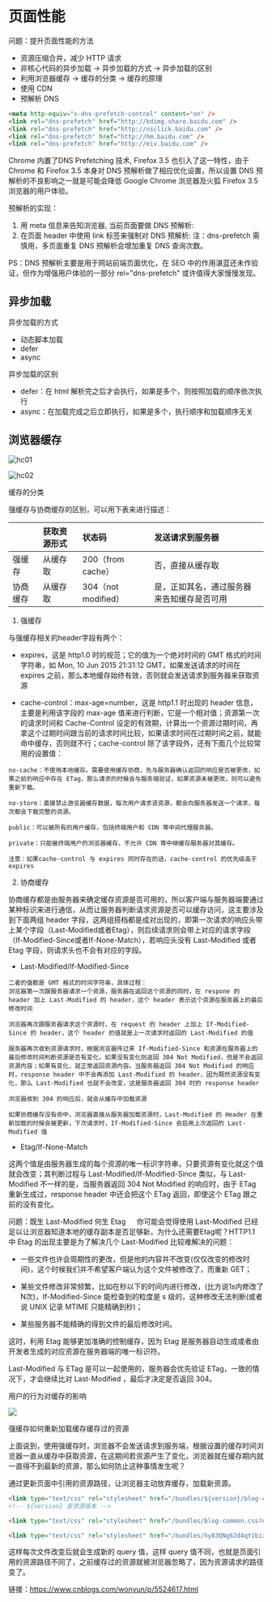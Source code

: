 # 页面性能

问题：提升页面性能的方法

- 资源压缩合并，减少 HTTP 请求
- 非核心代码的异步加载 -> 异步加载的方式 -> 异步加载的区别
- 利用浏览器缓存 -> 缓存的分类 -> 缓存的原理
- 使用 CDN
- 预解析 DNS

```html
<meta http-equiv="x-dns-prefetch-control" content="on" />
<link rel="dns-prefetch" href="http://bdimg.share.baidu.com" />
<link rel="dns-prefetch" href="http://nsclick.baidu.com" />
<link rel="dns-prefetch" href="http://hm.baidu.com" />
<link rel="dns-prefetch" href="http://eiv.baidu.com" />
```

Chrome 内置了DNS Prefetching 技术, Firefox 3.5 也引入了这一特性，由于 Chrome 和 Firefox 3.5 本身对 DNS 预解析做了相应优化设置，所以设置 DNS 预解析的不良影响之一就是可能会降低 Google Chrome 浏览器及火狐 Firefox 3.5 浏览器的用户体验。

预解析的实现：

1. 用 meta 信息来告知浏览器, 当前页面要做 DNS 预解析:<meta http-equiv="x-dns-prefetch-control" content="on" />
2. 在页面 header 中使用 link 标签来强制对 DNS 预解析: <link rel="dns-prefetch" href="http://bdimg.share.baidu.com" />
注：dns-prefetch 需慎用，多页面重复 DNS 预解析会增加重复 DNS 查询次数。

PS：DNS 预解析主要是用于网站前端页面优化，在 SEO 中的作用湛蓝还未作验证，但作为增强用户体验的一部分 rel="dns-prefetch" 或许值得大家慢慢发现。


## 异步加载

异步加载的方式
- 动态脚本加载
- defer
- async

异步加载的区别
- defer：在 html 解析完之后才会执行，如果是多个，则按照加载的顺序依次执行
- async：在加载完成之后立即执行，如果是多个，执行顺序和加载顺序无关


## 浏览器缓存

![hc01](./img/hc01.png)

![hc02](./img/hc02.png)


缓存的分类

强缓存与协商缓存的区别，可以用下表来进行描述：

|                   |获取资源形式    |	状态码          |	发送请求到服务器    |
|   :-              |       :-      |      :-        |       :-      |
|   强缓存	        | 从缓存取	 |200（from cache）	    |   否，直接从缓存取    |
|   协商缓存	    | 从缓存取	 |  304（not modified）	|   是，正如其名，通过服务器来告知缓存是否可用  |
 

1. 强缓存

与强缓存相关的header字段有两个：
- expires，这是 http1.0 时的规范；它的值为一个绝对时间的 GMT 格式的时间字符串，如 Mon, 10 Jun 2015 21:31:12 GMT，如果发送请求的时间在 expires 之前，那么本地缓存始终有效，否则就会发送请求到服务器来获取资源

- cache-control：max-age=number，这是 http1.1 时出现的 header 信息，主要是利用该字段的 max-age 值来进行判断，它是一个相对值；资源第一次的请求时间和 Cache-Control 设定的有效期，计算出一个资源过期时间，再拿这个过期时间跟当前的请求时间比较，如果请求时间在过期时间之前，就能命中缓存，否则就不行；cache-control 除了该字段外，还有下面几个比较常用的设置值：

```
no-cache：不使用本地缓存。需要使用缓存协商，先与服务器确认返回的响应是否被更改，如果之前的响应中存在 ETag，那么请求的时候会与服务端验证，如果资源未被更改，则可以避免重新下载。

no-store：直接禁止游览器缓存数据，每次用户请求该资源，都会向服务器发送一个请求，每次都会下载完整的资源。

public：可以被所有的用户缓存，包括终端用户和 CDN 等中间代理服务器。

private：只能被终端用户的浏览器缓存，不允许 CDN 等中继缓存服务器对其缓存。
```

`注意：如果cache-control 与 expires 同时存在的话，cache-control 的优先级高于 expires`


2. 协商缓存

协商缓存都是由服务器来确定缓存资源是否可用的，所以客户端与服务器端要通过某种标识来进行通信，从而让服务器判断请求资源是否可以缓存访问，这主要涉及到下面两组 header 字段，这两组搭档都是成对出现的，即第一次请求的响应头带上某个字段（Last-Modified或者Etag），则后续请求则会带上对应的请求字段（If-Modified-Since或者If-None-Match），若响应头没有 Last-Modified 或者 Etag 字段，则请求头也不会有对应的字段。


- Last-Modified/If-Modified-Since

```
二者的值都是 GMT 格式的时间字符串，具体过程：
浏览器第一次跟服务器请求一个资源，服务器在返回这个资源的同时，在 respone 的 header 加上 Last-Modified 的 header，这个 header 表示这个资源在服务器上的最后修改时间

浏览器再次跟服务器请求这个资源时，在 request 的 header 上加上 If-Modified-Since 的 header，这个 header 的值就是上一次请求时返回的 Last-Modified 的值

服务器再次收到资源请求时，根据浏览器传过来 If-Modified-Since 和资源在服务器上的最后修改时间判断资源是否有变化，如果没有变化则返回 304 Not Modified，但是不会返回资源内容；如果有变化，就正常返回资源内容。当服务器返回 304 Not Modified 的响应时，response header 中不会再添加 Last-Modified 的 header，因为既然资源没有变化，那么 Last-Modified 也就不会改变，这是服务器返回 304 时的 response header

浏览器收到 304 的响应后，就会从缓存中加载资源

如果协商缓存没有命中，浏览器直接从服务器加载资源时，Last-Modified 的 Header 在重新加载的时候会被更新，下次请求时，If-Modified-Since 会启用上次返回的 Last-Modified 值
```

- Etag/If-None-Match

这两个值是由服务器生成的每个资源的唯一标识字符串，只要资源有变化就这个值就会改变；其判断过程与 Last-Modified/If-Modified-Since 类似，与 Last-Modified 不一样的是，当服务器返回 304 Not Modified 的响应时，由于 ETag 重新生成过，response header 中还会把这个 ETag 返回，即使这个 ETag 跟之前的没有变化。



问题：既生 Last-Modified 何生 Etag
　
你可能会觉得使用 Last-Modified 已经足以让浏览器知道本地的缓存副本是否足够新，为什么还需要Etag呢？HTTP1.1 中 Etag 的出现主要是为了解决几个 Last-Modified 比较难解决的问题：
- 一些文件也许会周期性的更改，但是他的内容并不改变(仅仅改变的修改时间)，这个时候我们并不希望客户端认为这个文件被修改了，而重新 GET；

- 某些文件修改非常频繁，比如在秒以下的时间内进行修改，(比方说1s内修改了N次)，If-Modified-Since 能检查到的粒度是 s 级的，这种修改无法判断(或者说 UNIX 记录 MTIME 只能精确到秒)；

- 某些服务器不能精确的得到文件的最后修改时间。

这时，利用 Etag 能够更加准确的控制缓存，因为 Etag 是服务器自动生成或者由开发者生成的对应资源在服务器端的唯一标识符。

Last-Modified 与 ETag 是可以一起使用的，服务器会优先验证 ETag，一致的情况下，才会继续比对 Last-Modified ，最后才决定是否返回 304。


用户的行为对缓存的影响

![](./img/hc03.png)



强缓存如何重新加载缓存缓存过的资源

上面说到，使用强缓存时，浏览器不会发送请求到服务端，根据设置的缓存时间浏览器一直从缓存中获取资源，在这期间若资源产生了变化，浏览器就在缓存期内就一直得不到最新的资源，那么如何防止这种事情发生呢？

通过更新页面中引用的资源路径，让浏览器主动放弃缓存，加载新资源。

```html
<link type="text/css" rel="stylesheet" href="/bundles/${version}/blog-common.css">
<!-- ${version} 是资源版本 -->

<link type="text/css" rel="stylesheet" href="/bundles/blog-common.css?query=-hy83QNg62d4qYibixJzxMJkbf1P9fTBlqv7SK5zVL01">

<link type="text/css" rel="stylesheet" href="/bundles/hy83QNg62d4qYibixJzxMJkbf1P9fTBlqv7SK5zVL01.css">
```

这样每次文件改变后就会生成新的 query 值，这样 query 值不同，也就是页面引用的资源路径不同了，之前缓存过的资源就被浏览器忽略了，因为资源请求的路径变了。


链接：https://www.cnblogs.com/wonyun/p/5524617.html
